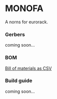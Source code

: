 # MONOFA

A norns for eurorack.

<h3>Gerbers</h3>
coming soon...

<h3>BOM</h3>

[Bill of materials as CSV](BOM_monofa_v1.0_revE.csv)
<br />

<h3>Build guide</h3>

coming soon...
<br /><br />
